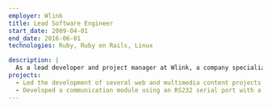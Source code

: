 ```yaml
---
employer: Wlink
title: Lead Software Engineer
start_date: 2009-04-01
end_date: 2016-06-01
technologies: Ruby, Ruby on Rails, Linux

description: |
  As a lead developer and project manager at Wlink, a company specializing in web and multimedia content solutions, I played a pivotal role in driving the success of several projects.
projects:
  - Led the development of several web and multimedia content projects, ensuring effective resource allocation and high-quality solutions.
  - Developed a communication module using an RS232 serial port with a custom-made GSM modem switch, facilitating seamless communication between our clients and their target audiences.
---
```

